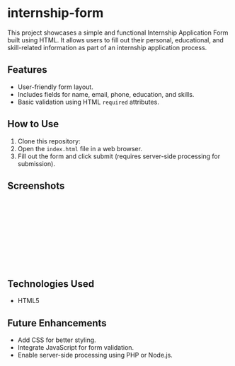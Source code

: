 # internship-form
This project showcases a simple and functional Internship Application Form built using HTML. It allows users to fill out their personal, educational, and skill-related information as part of an internship application process.
## Features
- User-friendly form layout.
- Includes fields for name, email, phone, education, and skills.
- Basic validation using HTML `required` attributes.
## How to Use
1. Clone this repository:
2. Open the `index.html` file in a web browser.
3. Fill out the form and click submit (requires server-side processing for submission).
## Screenshots
![Form Preview](C:/Users/LENOVO/Desktop/project-1/form.html)
## Technologies Used
- HTML5
## Future Enhancements
- Add CSS for better styling.
- Integrate JavaScript for form validation.
- Enable server-side processing using PHP or Node.js.

